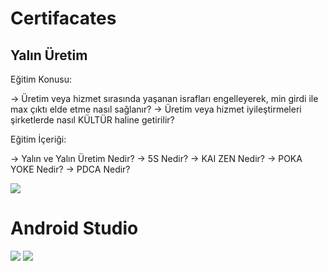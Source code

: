 # Certifacates

## Yalın Üretim


Eğitim Konusu:

 -> Üretim veya hizmet sırasında yaşanan israfları engelleyerek, min girdi ile max çıktı elde etme nasıl sağlanır?
 -> Üretim veya hizmet iyileştirmeleri şirketlerde nasıl KÜLTÜR haline getirilir?
 
Eğitim İçeriği:

 -> Yalın ve Yalın Üretim Nedir?
 -> 5S Nedir?
 -> KAI ZEN Nedir?
 -> POKA YOKE Nedir?
 -> PDCA Nedir?
 

![](https://i.hizliresim.com/nj9hi3y.jpg)

# Android Studio
![](https://i.hizliresim.com/boxdp2x.jpg)
![](https://i.hizliresim.com/i6vxruc.jpg)
